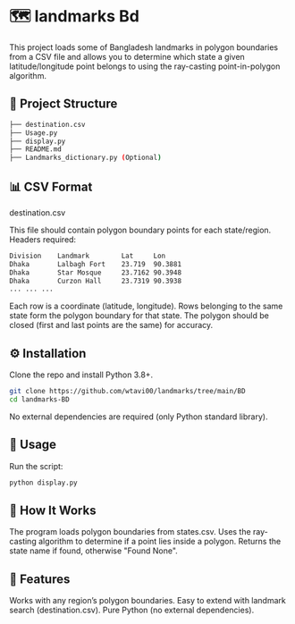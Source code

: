 # 🗺️ landmarks Bd

This project loads some of Bangladesh landmarks in polygon boundaries from a CSV file and allows you to determine which state a given latitude/longitude point belongs to using the ray-casting point-in-polygon algorithm.

## 📂 Project Structure
```bash
├── destination.csv
├── Usage.py
├── display.py
├── README.md
├── Landmarks_dictionary.py (Optional)
```

## 📊 CSV Format
destination.csv

This file should contain polygon boundary points for each state/region.
Headers required:
```bash
Division	Landmark	    Lat     Lon
Dhaka       Lalbagh Fort	23.719	90.3881
Dhaka   	Star Mosque	    23.7162	90.3948
Dhaka 	    Curzon Hall	    23.7319	90.3938
...	...	...
```

Each row is a coordinate (latitude, longitude).
Rows belonging to the same state form the polygon boundary for that state.
The polygon should be closed (first and last points are the same) for accuracy.

## ⚙️ Installation

Clone the repo and install Python 3.8+.
```bash
git clone https://github.com/wtavi00/landmarks/tree/main/BD
cd landmarks-BD
```

No external dependencies are required (only Python standard library).

## 🚀 Usage

Run the script:
```bash
python display.py
```


## 🧠 How It Works

The program loads polygon boundaries from states.csv.
Uses the ray-casting algorithm to determine if a point lies inside a polygon.
Returns the state name if found, otherwise "Found None".

## 📌 Features
Works with any region’s polygon boundaries.
Easy to extend with landmark search (destination.csv).
Pure Python (no external dependencies).

